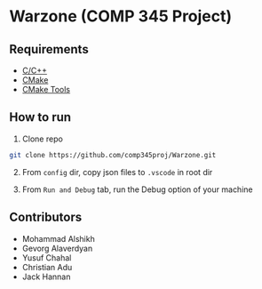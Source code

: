 # Warzone (COMP 345 Project)

## Requirements
- [C/C++](https://marketplace.visualstudio.com/items?itemName=ms-vscode.cpptools)
- [CMake](https://marketplace.visualstudio.com/items?itemName=twxs.cmake)
- [CMake Tools](https://marketplace.visualstudio.com/items?itemName=ms-vscode.cmake-tools)

## How to run

1. Clone repo
```bash
git clone https://github.com/comp345proj/Warzone.git
```

2. From `config` dir, copy json files to `.vscode` in root dir

3. From `Run and Debug` tab, run the Debug option of your machine

## Contributors
- Mohammad Alshikh
- Gevorg Alaverdyan
- Yusuf Chahal
- Christian Adu
- Jack Hannan